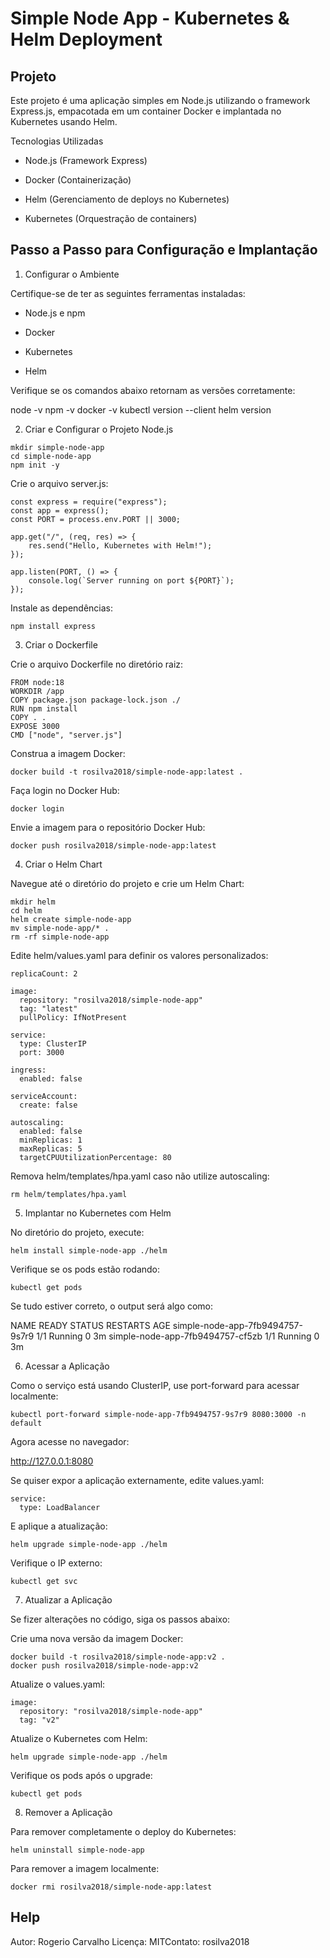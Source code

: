 # Simple Node App - Kubernetes & Helm Deployment

## Projeto

Este projeto é uma aplicação simples em Node.js utilizando o framework Express.js, empacotada em um container Docker e implantada no Kubernetes usando Helm.

Tecnologias Utilizadas

* Node.js (Framework Express)

* Docker (Containerização)

* Helm (Gerenciamento de deploys no Kubernetes)

* Kubernetes (Orquestração de containers)

## Passo a Passo para Configuração e Implantação

1. Configurar o Ambiente

Certifique-se de ter as seguintes ferramentas instaladas:

* Node.js e npm

* Docker

* Kubernetes

* Helm

Verifique se os comandos abaixo retornam as versões corretamente:

node -v
npm -v
docker -v
kubectl version --client
helm version

2. Criar e Configurar o Projeto Node.js

```
mkdir simple-node-app
cd simple-node-app
npm init -y
```
Crie o arquivo server.js:

```
const express = require("express");
const app = express();
const PORT = process.env.PORT || 3000;

app.get("/", (req, res) => {
    res.send("Hello, Kubernetes with Helm!");
});

app.listen(PORT, () => {
    console.log(`Server running on port ${PORT}`);
});
```
Instale as dependências:

```
npm install express
```
3. Criar o Dockerfile

Crie o arquivo Dockerfile no diretório raiz:
```
FROM node:18
WORKDIR /app
COPY package.json package-lock.json ./
RUN npm install
COPY . .
EXPOSE 3000
CMD ["node", "server.js"]
```
Construa a imagem Docker:
```
docker build -t rosilva2018/simple-node-app:latest .
```
Faça login no Docker Hub:
```
docker login
```
Envie a imagem para o repositório Docker Hub:
```
docker push rosilva2018/simple-node-app:latest
```
4. Criar o Helm Chart

Navegue até o diretório do projeto e crie um Helm Chart:
```
mkdir helm
cd helm
helm create simple-node-app
mv simple-node-app/* .
rm -rf simple-node-app
```
Edite helm/values.yaml para definir os valores personalizados:
```
replicaCount: 2

image:
  repository: "rosilva2018/simple-node-app"
  tag: "latest"
  pullPolicy: IfNotPresent

service:
  type: ClusterIP
  port: 3000

ingress:
  enabled: false

serviceAccount:
  create: false

autoscaling:
  enabled: false
  minReplicas: 1
  maxReplicas: 5
  targetCPUUtilizationPercentage: 80
```
Remova helm/templates/hpa.yaml caso não utilize autoscaling:
```
rm helm/templates/hpa.yaml
```
5. Implantar no Kubernetes com Helm

No diretório do projeto, execute:
```
helm install simple-node-app ./helm
```
Verifique se os pods estão rodando:
```
kubectl get pods
```
Se tudo estiver correto, o output será algo como:

NAME                               READY   STATUS    RESTARTS   AGE
simple-node-app-7fb9494757-9s7r9   1/1     Running   0          3m
simple-node-app-7fb9494757-cf5zb   1/1     Running   0          3m

6. Acessar a Aplicação

Como o serviço está usando ClusterIP, use port-forward para acessar localmente:
```
kubectl port-forward simple-node-app-7fb9494757-9s7r9 8080:3000 -n default
```
Agora acesse no navegador:

http://127.0.0.1:8080

Se quiser expor a aplicação externamente, edite values.yaml:
```
service:
  type: LoadBalancer
```
E aplique a atualização:
```
helm upgrade simple-node-app ./helm
```
Verifique o IP externo:
```
kubectl get svc
```
7. Atualizar a Aplicação

Se fizer alterações no código, siga os passos abaixo:

Crie uma nova versão da imagem Docker:
```
docker build -t rosilva2018/simple-node-app:v2 .
docker push rosilva2018/simple-node-app:v2
```
Atualize o values.yaml:
```
image:
  repository: "rosilva2018/simple-node-app"
  tag: "v2"
```
Atualize o Kubernetes com Helm:
```
helm upgrade simple-node-app ./helm
```
Verifique os pods após o upgrade:
```
kubectl get pods
```
8. Remover a Aplicação

Para remover completamente o deploy do Kubernetes:
```
helm uninstall simple-node-app
```
Para remover a imagem localmente:
```
docker rmi rosilva2018/simple-node-app:latest
```

## Help

Autor: Rogerio Carvalho Licença: MITContato: rosilva2018
